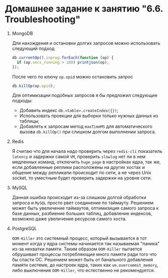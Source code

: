 # Домашнее задание к занятию "6.6. Troubleshooting"

1. MongoDB

   Для нахождения и остановки долгих запросов можно использовать следующий подход

   ```js
   db.currentOp().inprog.forEach(function (op) {
     if (op.secs_running > 180) printjson(op);
   });
   ```

   После чего по ключу `op.opid` можно остановить запрос

   ```js
   db.killOp(op.opid);
   ```

   Для оптимизации подобных запросов я бы предложил следующие подходы:

   - Добавить индекс `db.<table>.createIndex({})`;
   - Использовать проекции для выборки только нужных данных из таблицы;
   - Добавлять к запросам метод `maxTimeMS` для автоматического вызова `db.killOp()` при слишком долгом выполнении запроса.

2. Redis

   Я считаю что для начала надо проверить через `redis-cli` показатель `latency` и задержки самой `VM`, проверить `slowlog` нет ли в нем медленных команд, отключить `huge_page` в настройках ядра, так же, если добавленные реплики расположены на других хостах и общение между репликапи происходит по сети, а не через Unix socket, то уместным будет проверить задержки на уровне сети.

3. MySQL

   Данная ошибка происходит из-за слишком долгой обработки запроса и `MySQL` просто рвет соединение по таймауту. Решением может быть увеличение таймаутов, оптимизиция самого запроса к базе данных, разбиение больших таблиц, добавление индексов, возможно даже увеличение ресурсов самого хоста.

4. PostgreSQL

   `OOM-Killer` это системный процесс, который вызывается в тот момент когда у ядра системы начинается так называемая "паника" из-за нехватки памяти. Таким образом `OOM-Killer` пытается обрушивает процессы потребляющие много памяти ради того что бы спасти ОС. Решением может быть от банального добавления памяти системе, до настроек ядра, таких как `vm.overcommit_memory`, либо выключения `OOM-Killer`, что естественно не рекомендуется.